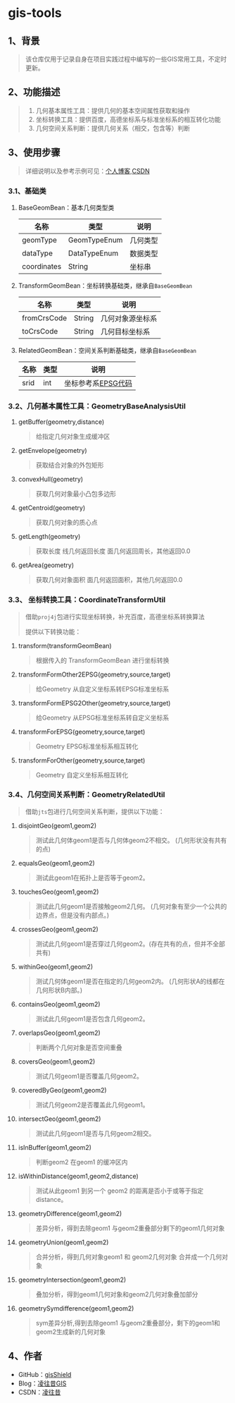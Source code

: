 # gis-tools

## 1、背景

> 该仓库仅用于记录自身在项目实践过程中编写的一些GIS常用工具，不定时更新。



## 2、功能描述

> 1. 几何基本属性工具：提供几何的基本空间属性获取和操作
> 2. 坐标转换工具：提供百度，高德坐标系与标准坐标系的相互转化功能
> 3. 几何空间关系判断：提供几何关系（相交，包含等）判断



## 3、使用步骤

> 详细说明以及参考示例可见：[个人博客](https://darkgis.top),[CSDN](https://blog.csdn.net/u013420816/article/details/116423602)

### 3.1、基础类

1. BaseGeomBean：基本几何类型类

   | 名称        | 类型         | 说明     |
   | ----------- | ------------ | -------- |
   | geomType    | GeomTypeEnum | 几何类型 |
   | dataType    | DataTypeEnum | 数据类型 |
   | coordinates | String       | 坐标串   |

2. TransformGeomBean：坐标转换基础类，继承自`BaseGeomBean`

   | 名称        | 类型   | 说明             |
   | ----------- | ------ | ---------------- |
   | fromCrsCode | String | 几何对象源坐标系 |
   | toCrsCode   | String | 几何目标坐标系   |

   

3. RelatedGeomBean：空间关系判断基础类，继承自`BaseGeomBean`

   | 名称 | 类型 | 说明                                  |
   | ---- | ---- | ------------------------------------- |
   | srid | int  | 坐标参考系[EPSG代码](http://epsg.io/) |

### 3.2、几何基本属性工具：GeometryBaseAnalysisUtil

1. getBuffer(geometry,distance)

   > 给指定几何对象生成缓冲区

2. getEnvelope(geometry)

   > 获取结合对象的外包矩形

3. convexHull(geometry)

   > 获取几何对象最小凸包多边形

4. getCentroid(geometry)

   > 获取几何对象的质心点

5. getLength(geometry)

   > 获取长度 线几何返回长度 面几何返回周长，其他返回0.0

6. getArea(geometry)

   > 获取几何对象面积 面几何返回面积，其他几何返回0.0

### 3.3、 坐标转换工具：CoordinateTransformUtil

> 借助`proj4j`包进行实现坐标转换，补充百度，高德坐标系转换算法
>
> 提供以下转换功能：

1. transform(transformGeomBean)

   > 根据传入的 TransformGeomBean 进行坐标转换

2. transformFormOther2EPSG(geometry,source,target)

   > 给Geometry 从自定义坐标系转EPSG标准坐标系

3. transformFormEPSG2Other(geometry,source,target)

   > 给Geometry 从EPSG标准坐标系转自定义坐标系

4. transformForEPSG(geometry,source,target)

   > Geometry EPSG标准坐标系相互转化

5. transformForOther(geometry,source,target)

   > Geometry 自定义坐标系相互转化



### 3.4、几何空间关系判断：GeometryRelatedUtil

> 借助`jts`包进行几何空间关系判断，提供以下功能：

1. disjointGeo(geom1,geom2)

   > 测试此几何体geom1是否与几何体geom2不相交。 (几何形状没有共有的点)

2. equalsGeo(geom1,geom2)

   > 测试此geom1在拓扑上是否等于geom2。

3. touchesGeo(geom1,geom2)

   > 测试此几何geom1是否接触geom2几何。 (几何对象有至少一个公共的边界点，但是没有内部点。)

4. crossesGeo(geom1,geom2)

   > 测试此几何geom1是否穿过几何geom2。(存在共有的点，但并不全部共有)

5. withinGeo(geom1,geom2)

   > 测试几何体geom1是否在指定的几何geom2内。 (几何形状A的线都在几何形状B内部。)

6. containsGeo(geom1,geom2)

   > 测试此几何geom1是否包含几何geom2。

7. overlapsGeo(geom1,geom2)

   > 判断两个几何对象是否空间重叠

8. coversGeo(geom1,geom2)

   > 测试几何geom1是否覆盖几何geom2。

9. coveredByGeo(geom1,geom2)

   > 测试几何geom2是否覆盖此几何geom1。

10. intersectGeo(geom1,geom2)

    > 测试此几何geom1是否与几何geom2相交。

11. isInBuffer(geom1,geom2)

    > 判断geom2 在geom1 的缓冲区内

12. isWithinDistance(geom1,geom2,distance)

    > 测试从此geom1 到另一个 geom2 的距离是否小于或等于指定distance。

13. geometryDifference(geom1,geom2)

    > 差异分析，得到去除geom1 与geom2重叠部分剩下的geom1几何对象

14. geometryUnion(geom1,geom2)

    > 合并分析，得到几何对象geom1 和 geom2几何对象 合并成一个几何对象

15. geometryIntersection(geom1,geom2)

    > 叠加分析，得到geom1几何对象和geom2几何对象叠加部分

16. geometrySymdifference(geom1,geom2)

    > sym差异分析,得到去除geom1 与geom2重叠部分，剩下的geom1和geom2生成新的几何对象

## 4、作者

- GitHub：[gisShield](https://github.com/gisShield)
- Blog：[凌往昔GIS](https://darkgis.top/)
- CSDN：[凌往昔](https://blog.csdn.net/u013420816)